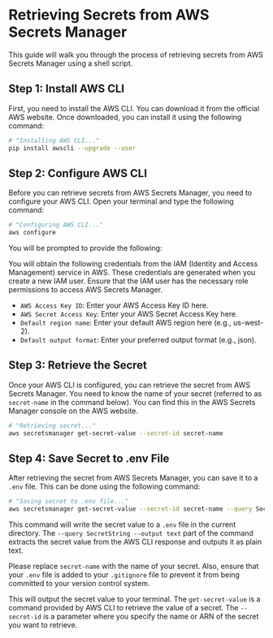 # Retrieving Secrets from AWS Secrets Manager

This guide will walk you through the process of retrieving secrets from AWS Secrets Manager using a shell script.

## Step 1: Install AWS CLI

First, you need to install the AWS CLI. You can download it from the official AWS website. Once downloaded, you can install it using the following command:

```bash
# "Installing AWS CLI..."
pip install awscli --upgrade --user
```

## Step 2: Configure AWS CLI

Before you can retrieve secrets from AWS Secrets Manager, you need to configure your AWS CLI. Open your terminal and type the following command:

```bash
# "Configuring AWS CLI..."
aws configure
```

You will be prompted to provide the following:

You will obtain the following credentials from the IAM (Identity and Access Management) service in AWS. These credentials are generated when you create a new IAM user. Ensure that the IAM user has the necessary role permissions to access AWS Secrets Manager.

- `AWS Access Key ID`: Enter your AWS Access Key ID here.
- `AWS Secret Access Key`: Enter your AWS Secret Access Key here.
- `Default region name`: Enter your default AWS region here (e.g., us-west-2).
- `Default output format`: Enter your preferred output format (e.g., json).

## Step 3: Retrieve the Secret

Once your AWS CLI is configured, you can retrieve the secret from AWS Secrets Manager. You need to know the name of your secret (referred to as `secret-name` in the command below). You can find this in the AWS Secrets Manager console on the AWS website.

```bash
# "Retrieving secret..."
aws secretsmanager get-secret-value --secret-id secret-name
```

## Step 4: Save Secret to .env File

After retrieving the secret from AWS Secrets Manager, you can save it to a `.env` file. This can be done using the following command:

```bash
# "Saving secret to .env file..."
aws secretsmanager get-secret-value --secret-id secret-name --query SecretString --output text > .env
```

This command will write the secret value to a `.env` file in the current directory. The `--query SecretString --output text` part of the command extracts the secret value from the AWS CLI response and outputs it as plain text.

Please replace `secret-name` with the name of your secret. Also, ensure that your `.env` file is added to your `.gitignore` file to prevent it from being committed to your version control system.

This will output the secret value to your terminal. The `get-secret-value` is a command provided by AWS CLI to retrieve the value of a secret. The `--secret-id` is a parameter where you specify the name or ARN of the secret you want to retrieve.
